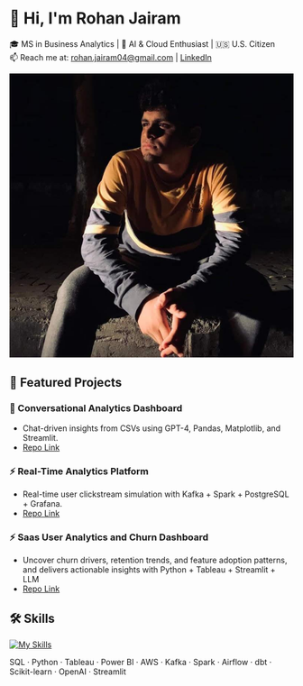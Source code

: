 # 👋 Hi, I'm Rohan Jairam

🎓 MS in Business Analytics | 🧠 AI & Cloud Enthusiast | 🇺🇸 U.S. Citizen   
📫 Reach me at: rohan.jairam04@gmail.com | [LinkedIn](https://www.linkedin.com/in/rohan-jairam-/)

![image](https://github.com/rohanj12/rohanj12/blob/main/ProfilePic.jpg?raw=true)

## 📌 Featured Projects

### 💬 Conversational Analytics Dashboard
- Chat-driven insights from CSVs using GPT-4, Pandas, Matplotlib, and Streamlit.
- [Repo Link](https://github.com/rohanj12/conversational-analytics-dashboard)

### ⚡ Real-Time Analytics Platform
- Real-time user clickstream simulation with Kafka + Spark + PostgreSQL + Grafana.
- [Repo Link](https://github.com/rohanj12/realtime-analytics-pipeline)

### ⚡ Saas User Analytics and Churn Dashboard
- Uncover churn drivers, retention trends, and feature adoption patterns, and delivers actionable insights with Python + Tableau + Streamlit + LLM
- [Repo Link](https://github.com/rohanj12/saas-user-analytics)

## 🛠️ Skills
[![My Skills](https://skillicons.dev/icons?i=aws,docker,git,github,python,tensorflow,sklearn)](https://skillicons.dev)

SQL · Python · Tableau · Power BI · AWS · Kafka · Spark · Airflow · dbt · Scikit-learn  · OpenAI · Streamlit

<!--
**rohanj12/rohanj12** is a ✨ _special_ ✨ repository because its `README.md` (this file) appears on your GitHub profile.

Here are some ideas to get you started:

- 🔭 I’m currently working on ...
- 🌱 I’m currently learning ...
- 👯 I’m looking to collaborate on ...
- 🤔 I’m looking for help with ...
- 💬 Ask me about ...
- 📫 How to reach me: ...
- 😄 Pronouns: ...
- ⚡ Fun fact: ...
-->
